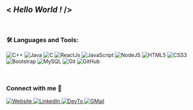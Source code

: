 ## __< *Hello World !* />__ 
<br>

<h3> 🛠️ Languages and Tools:</h3>

![C++](https://img.shields.io/badge/C%2B%2B-00599C?style=for-the-badge&logo=c%2B%2B&logoColor=white "C++")
![Java](https://img.shields.io/badge/Java-ED8B00?style=for-the-badge&logo=java&logoColor=white "JAVA")
![C](https://img.shields.io/badge/c-%2300599C.svg?style=for-the-badge&logo=c&logoColor=white "C")
![ReactJs](https://img.shields.io/badge/React-20232A?style=for-the-badge&logo=react&logoColor=61DAFB "ReactJs")
![JavaScript](https://img.shields.io/badge/javascript-%23323330.svg?style=for-the-badge&logo=javascript&logoColor=%23F7DF1E)
![NodeJS](https://img.shields.io/badge/node.js-6DA55F?style=for-the-badge&logo=node.js&logoColor=white)
![HTML5](https://img.shields.io/badge/html5-%23E34F26.svg?style=for-the-badge&logo=html5&logoColor=white)
![CSS3](https://img.shields.io/badge/css3-%231572B6.svg?style=for-the-badge&logo=css3&logoColor=white)
![Bootstrap](https://img.shields.io/badge/bootstrap-%23563D7C.svg?style=for-the-badge&logo=bootstrap&logoColor=white)
![MySQL](https://img.shields.io/badge/mysql-%2300f.svg?style=for-the-badge&logo=mysql&logoColor=white)
![Git](https://img.shields.io/badge/git-%23F05033.svg?style=for-the-badge&logo=git&logoColor=white)
![GitHub](https://img.shields.io/badge/github-%23121011.svg?style=for-the-badge&logo=github&logoColor=white)

<br>

<h3>Connect with me 🤝</h3>   
   <a href="https://sebinfrancis7.github.io/portfolio/" target="_blank">
    <img alt="Website" src="https://img.shields.io/badge/Portfolio-Website-white?style=for-the-badge">
   </a>
   <a href="https://www.linkedin.com/in/sebinfrancis" target="_blank">
    <img alt="LinkedIn" src="https://img.shields.io/badge/LinkedIn-0077B5?style=for-the-badge&logo=linkedin&logoColor=white">
   </a>
   <a href="https://dev.to/sebinfrancis7" target="_blank">
    <img alt="DevTo" src="https://img.shields.io/badge/dev.to-0A0A0A?style=for-the-badge&logo=dev.to&logoColor=white">
   </a>
   <a href="sebin.k.francis07@gmail.com" target="_blank">
    <img alt="GMail" src="https://img.shields.io/badge/Gmail-D14836?style=for-the-badge&logo=gmail&logoColor=white">
   </a>

